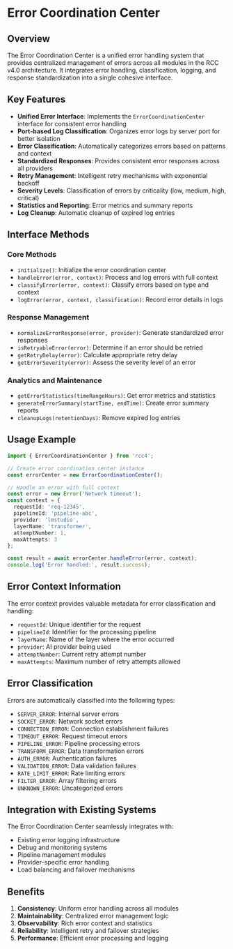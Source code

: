 # Error Coordination Center

## Overview

The Error Coordination Center is a unified error handling system that provides centralized management of errors across all modules in the RCC v4.0 architecture. It integrates error handling, classification, logging, and response standardization into a single cohesive interface.

## Key Features

- **Unified Error Interface**: Implements the `ErrorCoordinationCenter` interface for consistent error handling
- **Port-based Log Classification**: Organizes error logs by server port for better isolation
- **Error Classification**: Automatically categorizes errors based on patterns and context
- **Standardized Responses**: Provides consistent error responses across all providers
- **Retry Management**: Intelligent retry mechanisms with exponential backoff
- **Severity Levels**: Classification of errors by criticality (low, medium, high, critical)
- **Statistics and Reporting**: Error metrics and summary reports
- **Log Cleanup**: Automatic cleanup of expired log entries

## Interface Methods

### Core Methods

- `initialize()`: Initialize the error coordination center
- `handleError(error, context)`: Process and log errors with full context
- `classifyError(error, context)`: Classify errors based on type and context
- `logError(error, context, classification)`: Record error details in logs

### Response Management

- `normalizeErrorResponse(error, provider)`: Generate standardized error responses
- `isRetryableError(error)`: Determine if an error should be retried
- `getRetryDelay(error)`: Calculate appropriate retry delay
- `getErrorSeverity(error)`: Assess the severity level of an error

### Analytics and Maintenance

- `getErrorStatistics(timeRangeHours)`: Get error metrics and statistics
- `generateErrorSummary(startTime, endTime)`: Create error summary reports
- `cleanupLogs(retentionDays)`: Remove expired log entries

## Usage Example

```typescript
import { ErrorCoordinationCenter } from 'rcc4';

// Create error coordination center instance
const errorCenter = new ErrorCoordinationCenter();

// Handle an error with full context
const error = new Error('Network timeout');
const context = {
  requestId: 'req-12345',
  pipelineId: 'pipeline-abc',
  provider: 'lmstudio',
  layerName: 'transformer',
  attemptNumber: 1,
  maxAttempts: 3
};

const result = await errorCenter.handleError(error, context);
console.log('Error handled:', result.success);
```

## Error Context Information

The error context provides valuable metadata for error classification and handling:

- `requestId`: Unique identifier for the request
- `pipelineId`: Identifier for the processing pipeline
- `layerName`: Name of the layer where the error occurred
- `provider`: AI provider being used
- `attemptNumber`: Current retry attempt number
- `maxAttempts`: Maximum number of retry attempts allowed

## Error Classification

Errors are automatically classified into the following types:

- `SERVER_ERROR`: Internal server errors
- `SOCKET_ERROR`: Network socket errors
- `CONNECTION_ERROR`: Connection establishment failures
- `TIMEOUT_ERROR`: Request timeout errors
- `PIPELINE_ERROR`: Pipeline processing errors
- `TRANSFORM_ERROR`: Data transformation errors
- `AUTH_ERROR`: Authentication failures
- `VALIDATION_ERROR`: Data validation failures
- `RATE_LIMIT_ERROR`: Rate limiting errors
- `FILTER_ERROR`: Array filtering errors
- `UNKNOWN_ERROR`: Uncategorized errors

## Integration with Existing Systems

The Error Coordination Center seamlessly integrates with:

- Existing error logging infrastructure
- Debug and monitoring systems
- Pipeline management modules
- Provider-specific error handling
- Load balancing and failover mechanisms

## Benefits

1. **Consistency**: Uniform error handling across all modules
2. **Maintainability**: Centralized error management logic
3. **Observability**: Rich error context and statistics
4. **Reliability**: Intelligent retry and failover strategies
5. **Performance**: Efficient error processing and logging